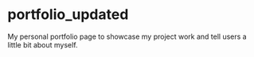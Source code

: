 # portfolio_updated
My personal portfolio page to showcase my project work and tell users a little bit about myself.
